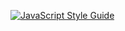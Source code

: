 [![JavaScript Style Guide](https://img.shields.io/badge/code_style-airbnb-brightgreen.svg)](https://github.com/airbnb/javascript)